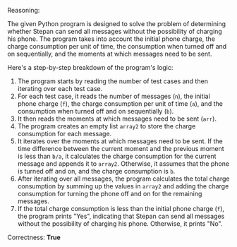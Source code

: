 Reasoning:

The given Python program is designed to solve the problem of determining whether Stepan can send all messages without the possibility of charging his phone. The program takes into account the initial phone charge, the charge consumption per unit of time, the consumption when turned off and on sequentially, and the moments at which messages need to be sent.

Here's a step-by-step breakdown of the program's logic:

1.  The program starts by reading the number of test cases and then iterating over each test case.
2.  For each test case, it reads the number of messages (`n`), the initial phone charge (`f`), the charge consumption per unit of time (`a`), and the consumption when turned off and on sequentially (`b`).
3.  It then reads the moments at which messages need to be sent (`arr`).
4.  The program creates an empty list `array2` to store the charge consumption for each message.
5.  It iterates over the moments at which messages need to be sent. If the time difference between the current moment and the previous moment is less than `b/a`, it calculates the charge consumption for the current message and appends it to `array2`. Otherwise, it assumes that the phone is turned off and on, and the charge consumption is `b`.
6.  After iterating over all messages, the program calculates the total charge consumption by summing up the values in `array2` and adding the charge consumption for turning the phone off and on for the remaining messages.
7.  If the total charge consumption is less than the initial phone charge (`f`), the program prints "Yes", indicating that Stepan can send all messages without the possibility of charging his phone. Otherwise, it prints "No".

Correctness: **True**